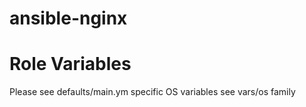 # ansible-nginx

# Role Variables
Please see defaults/main.ym
  specific OS variables see vars/os family
